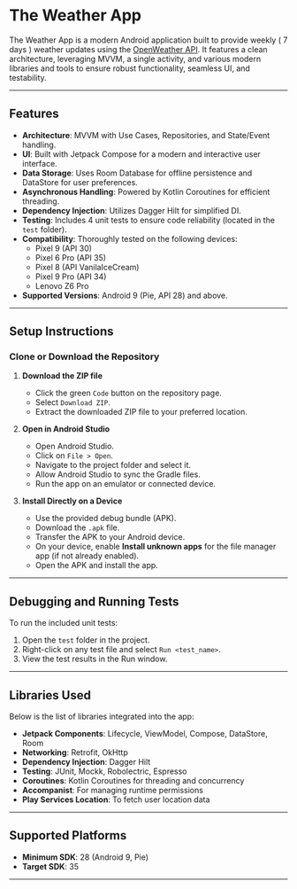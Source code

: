 # The Weather App

The Weather App is a modern Android application built to provide weekly ( 7 days ) weather updates using the [OpenWeather API](https://openweathermap.org/api). It features a clean architecture, leveraging MVVM, a single activity, and various modern libraries and tools to ensure robust functionality, seamless UI, and testability.

---

## Features

- **Architecture**: MVVM with Use Cases, Repositories, and State/Event handling.
- **UI**: Built with Jetpack Compose for a modern and interactive user interface.
- **Data Storage**: Uses Room Database for offline persistence and DataStore for user preferences.
- **Asynchronous Handling**: Powered by Kotlin Coroutines for efficient threading.
- **Dependency Injection**: Utilizes Dagger Hilt for simplified DI.
- **Testing**: Includes 4 unit tests to ensure code reliability (located in the `test` folder).
- **Compatibility**: Thoroughly tested on the following devices:
  - Pixel 9 (API 30)
  - Pixel 6 Pro (API 35)
  - Pixel 8 (API VanilaIceCream)
  - Pixel 9 Pro (API 34)
  - Lenovo Z6 Pro
- **Supported Versions**: Android 9 (Pie, API 28) and above.

---

## Setup Instructions

### Clone or Download the Repository

1. **Download the ZIP file**
   - Click the green `Code` button on the repository page.
   - Select `Download ZIP`.
   - Extract the downloaded ZIP file to your preferred location.

2. **Open in Android Studio**
   - Open Android Studio.
   - Click on `File > Open`.
   - Navigate to the project folder and select it.
   - Allow Android Studio to sync the Gradle files.
   - Run the app on an emulator or connected device.

3. **Install Directly on a Device**
   - Use the provided debug bundle (APK).
   - Download the `.apk` file.
   - Transfer the APK to your Android device.
   - On your device, enable **Install unknown apps** for the file manager app (if not already enabled).
   - Open the APK and install the app.

---

## Debugging and Running Tests

To run the included unit tests:

1. Open the `test` folder in the project.
2. Right-click on any test file and select `Run <test_name>`.
3. View the test results in the Run window.

---

## Libraries Used

Below is the list of libraries integrated into the app:

- **Jetpack Components**: Lifecycle, ViewModel, Compose, DataStore, Room
- **Networking**: Retrofit, OkHttp
- **Dependency Injection**: Dagger Hilt
- **Testing**: JUnit, Mockk, Robolectric, Espresso
- **Coroutines**: Kotlin Coroutines for threading and concurrency
- **Accompanist**: For managing runtime permissions
- **Play Services Location**: To fetch user location data

---

## Supported Platforms

- **Minimum SDK**: 28 (Android 9, Pie)
- **Target SDK**: 35

---
